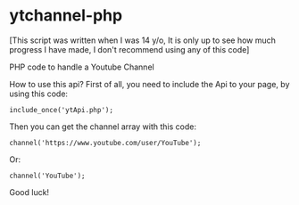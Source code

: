 # ytchannel-php



[This script was written when I was 14 y/o, It is only up to see how much progress I have made, I don't recommend using any of this code]




PHP code to handle a Youtube Channel

How to use this api?
First of all, you need to include the Api to your page, by using this code:
```
include_once('ytApi.php');
```

Then you can get the channel array with this code:
```
channel('https://www.youtube.com/user/YouTube');
```
Or:
```
channel('YouTube');
```

Good luck!
